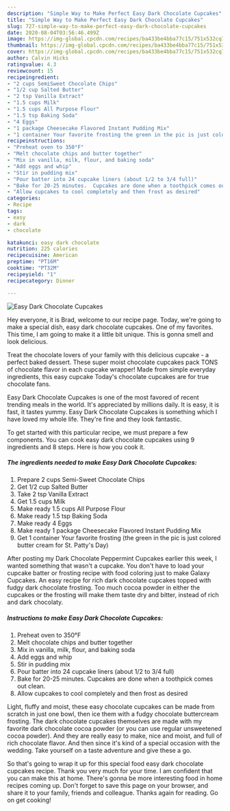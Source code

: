 ```yaml
---
description: "Simple Way to Make Perfect Easy Dark Chocolate Cupcakes"
title: "Simple Way to Make Perfect Easy Dark Chocolate Cupcakes"
slug: 727-simple-way-to-make-perfect-easy-dark-chocolate-cupcakes
date: 2020-08-04T03:56:46.499Z
image: https://img-global.cpcdn.com/recipes/ba433be4bba77c15/751x532cq70/easy-dark-chocolate-cupcakes-recipe-main-photo.jpg
thumbnail: https://img-global.cpcdn.com/recipes/ba433be4bba77c15/751x532cq70/easy-dark-chocolate-cupcakes-recipe-main-photo.jpg
cover: https://img-global.cpcdn.com/recipes/ba433be4bba77c15/751x532cq70/easy-dark-chocolate-cupcakes-recipe-main-photo.jpg
author: Calvin Hicks
ratingvalue: 4.3
reviewcount: 15
recipeingredient:
- "2 cups SemiSweet Chocolate Chips"
- "1/2 cup Salted Butter"
- "2 tsp Vanilla Extract"
- "1.5 cups Milk"
- "1.5 cups All Purpose Flour"
- "1.5 tsp Baking Soda"
- "4 Eggs"
- "1 package Cheesecake Flavored Instant Pudding Mix"
- "1 container Your favorite frosting the green in the pic is just colored butter cream for St Pattys Day"
recipeinstructions:
- "Preheat oven to 350°F"
- "Melt chocolate chips and butter together"
- "Mix in vanilla, milk, flour, and baking soda"
- "Add eggs and whip"
- "Stir in pudding mix"
- "Pour batter into 24 cupcake liners (about 1/2 to 3/4 full)"
- "Bake for 20-25 minutes.  Cupcakes are done when a toothpick comes out clean."
- "Allow cupcakes to cool completely and then frost as desired"
categories:
- Recipe
tags:
- easy
- dark
- chocolate

katakunci: easy dark chocolate 
nutrition: 225 calories
recipecuisine: American
preptime: "PT16M"
cooktime: "PT32M"
recipeyield: "1"
recipecategory: Dinner

---
```



![Easy Dark Chocolate Cupcakes](https://img-global.cpcdn.com/recipes/ba433be4bba77c15/751x532cq70/easy-dark-chocolate-cupcakes-recipe-main-photo.jpg)

Hey everyone, it is Brad, welcome to our recipe page. Today, we're going to make a special dish, easy dark chocolate cupcakes. One of my favorites. This time, I am going to make it a little bit unique. This is gonna smell and look delicious.

Treat the chocolate lovers of your family with this delicious cupcake - a perfect baked dessert. These super moist chocolate cupcakes pack TONS of chocolate flavor in each cupcake wrapper! Made from simple everyday ingredients, this easy cupcake Today&#39;s chocolate cupcakes are for true chocolate fans.

Easy Dark Chocolate Cupcakes is one of the most favored of recent trending meals in the world. It's appreciated by millions daily. It is easy, it is fast, it tastes yummy. Easy Dark Chocolate Cupcakes is something which I have loved my whole life. They're fine and they look fantastic.


To get started with this particular recipe, we must prepare a few components. You can cook easy dark chocolate cupcakes using 9 ingredients and 8 steps. Here is how you cook it.

<!--inarticleads1-->

##### The ingredients needed to make Easy Dark Chocolate Cupcakes:

1. Prepare 2 cups Semi-Sweet Chocolate Chips
1. Get 1/2 cup Salted Butter
1. Take 2 tsp Vanilla Extract
1. Get 1.5 cups Milk
1. Make ready 1.5 cups All Purpose Flour
1. Make ready 1.5 tsp Baking Soda
1. Make ready 4 Eggs
1. Make ready 1 package Cheesecake Flavored Instant Pudding Mix
1. Get 1 container Your favorite frosting (the green in the pic is just colored butter cream for St. Patty&#39;s Day)


After posting my Dark Chocolate Peppermint Cupcakes earlier this week, I wanted something that wasn&#39;t a cupcake. You don&#39;t have to load your cupcake batter or frosting recipe with food coloring just to make Galaxy Cupcakes. An easy recipe for rich dark chocolate cupcakes topped with fudgy dark chocolate frosting. Too much cocoa powder in either the cupcakes or the frosting will make them taste dry and bitter, instead of rich and dark chocolaty. 

<!--inarticleads2-->

##### Instructions to make Easy Dark Chocolate Cupcakes:

1. Preheat oven to 350°F
1. Melt chocolate chips and butter together
1. Mix in vanilla, milk, flour, and baking soda
1. Add eggs and whip
1. Stir in pudding mix
1. Pour batter into 24 cupcake liners (about 1/2 to 3/4 full)
1. Bake for 20-25 minutes.  Cupcakes are done when a toothpick comes out clean.
1. Allow cupcakes to cool completely and then frost as desired


Light, fluffy and moist, these easy chocolate cupcakes can be made from scratch in just one bowl, then ice them with a fudgy chocolate buttercream frosting. The dark chocolate cupcakes themselves are made with my favorite dark chocolate cocoa powder (or you can use regular unsweetened cocoa powder). And they are really easy to make, nice and moist, and full of rich chocolate flavor. And then since it&#39;s kind of a special occasion with the wedding. Take yourself on a taste adventure and give these a go. 

So that's going to wrap it up for this special food easy dark chocolate cupcakes recipe. Thank you very much for your time. I am confident that you can make this at home. There's gonna be more interesting food in home recipes coming up. Don't forget to save this page on your browser, and share it to your family, friends and colleague. Thanks again for reading. Go on get cooking!
